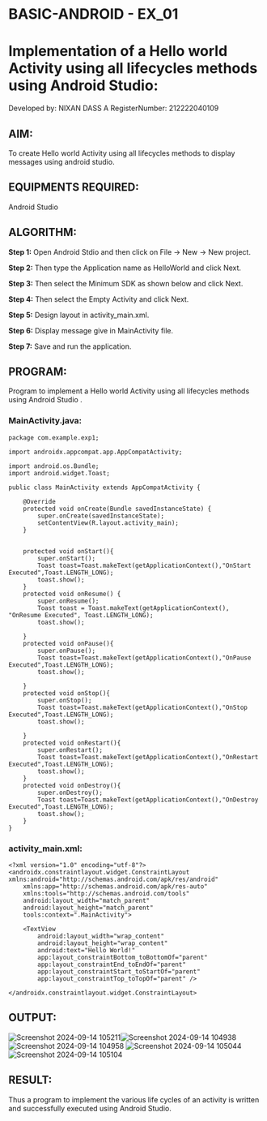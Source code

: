 # BASIC-ANDROID - EX_01
# Implementation of a Hello world Activity using all lifecycles methods using Android Studio:
Developed by: NIXAN DASS A
RegisterNumber: 212222040109
## AIM:
To create Hello world Activity using all lifecycles methods to display messages using android studio.

## EQUIPMENTS REQUIRED:
Android Studio

## ALGORITHM:
**Step 1:** Open Android Stdio and then click on File -> New -> New project.

**Step 2:** Then type the Application name as HelloWorld and click Next.

**Step 3:** Then select the Minimum SDK as shown below and click Next.

**Step 4:** Then select the Empty Activity and click Next.

**Step 5:** Design layout in activity_main.xml.

**Step 6:** Display message give in MainActivity file.

**Step 7:** Save and run the application.

## PROGRAM:
Program to implement a Hello world Activity using all lifecycles methods using Android Studio . 


### MainActivity.java:
```
package com.example.exp1;

import androidx.appcompat.app.AppCompatActivity;

import android.os.Bundle;
import android.widget.Toast;

public class MainActivity extends AppCompatActivity {

    @Override
    protected void onCreate(Bundle savedInstanceState) {
        super.onCreate(savedInstanceState);
        setContentView(R.layout.activity_main);
    }


    protected void onStart(){
        super.onStart();
        Toast toast=Toast.makeText(getApplicationContext(),"OnStart Executed",Toast.LENGTH_LONG);
        toast.show();
    }
    protected void onResume() {
        super.onResume();
        Toast toast = Toast.makeText(getApplicationContext(), "OnResume Executed", Toast.LENGTH_LONG);
        toast.show();

    }
    protected void onPause(){
        super.onPause();
        Toast toast=Toast.makeText(getApplicationContext(),"OnPause Executed",Toast.LENGTH_LONG);
        toast.show();

    }
    protected void onStop(){
        super.onStop();
        Toast toast=Toast.makeText(getApplicationContext(),"OnStop Executed",Toast.LENGTH_LONG);
        toast.show();

    }
    protected void onRestart(){
        super.onRestart();
        Toast toast=Toast.makeText(getApplicationContext(),"OnRestart Executed",Toast.LENGTH_LONG);
        toast.show();
    }
    protected void onDestroy(){
        super.onDestroy();
        Toast toast=Toast.makeText(getApplicationContext(),"OnDestroy Executed",Toast.LENGTH_LONG);
        toast.show();
    }
}

```

### activity_main.xml:

```
<?xml version="1.0" encoding="utf-8"?>
<androidx.constraintlayout.widget.ConstraintLayout xmlns:android="http://schemas.android.com/apk/res/android"
    xmlns:app="http://schemas.android.com/apk/res-auto"
    xmlns:tools="http://schemas.android.com/tools"
    android:layout_width="match_parent"
    android:layout_height="match_parent"
    tools:context=".MainActivity">

    <TextView
        android:layout_width="wrap_content"
        android:layout_height="wrap_content"
        android:text="Hello World!"
        app:layout_constraintBottom_toBottomOf="parent"
        app:layout_constraintEnd_toEndOf="parent"
        app:layout_constraintStart_toStartOf="parent"
        app:layout_constraintTop_toTopOf="parent" />

</androidx.constraintlayout.widget.ConstraintLayout>

```

## OUTPUT:

![Screenshot 2024-09-14 105211](https://github.com/user-attachments/assets/ec75b30e-f56a-43e7-afff-8c723b00eb7a)![Screenshot 2024-09-14 104938](https://github.com/user-attachments/assets/33434b43-bcd4-4081-adf4-0cad6605bc76)
![Screenshot 2024-09-14 104958](https://github.com/user-attachments/assets/671c7641-b10f-479a-aece-188d8265e5b0)
![Screenshot 2024-09-14 105044](https://github.com/user-attachments/assets/104e4248-f7b3-4e49-a686-317eb9882437)
![Screenshot 2024-09-14 105104](https://github.com/user-attachments/assets/31d00dfe-9f43-481e-8141-655fe097fe7d)



## RESULT:
Thus a program to implement the various life cycles of an activity is written and successfully executed using Android Studio.
